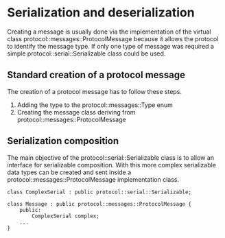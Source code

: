 # Serialization and deserialization
Creating a message is usually done via the implementation of the virtual class protocol::messages::ProtocolMessage because it allows the protocol to identify the message type. If only one type of message was required a simple protocol::serial::Serializable class could be used.

## Standard creation of a protocol message
The creation of a protocol message has to follow these steps.
1. Adding the type to the protocol::messages::Type enum
2. Creating the message class deriving from protocol::messages::ProtocolMessage

## Serialization composition
The main objective of the protocol::serial::Serializable class is to allow an interface for serializable composition. With this more complex serializable data types can be created and sent inside a protocol::messages::ProtocolMessage implementation class.
```
class ComplexSerial : public protocol::serial::Serializable;

class Message : public protocol::messages::ProtocolMessage {
    public:
        ComplexSerial complex;
    ...
}
```
